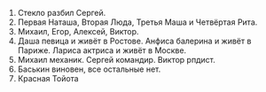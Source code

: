 1. Стекло разбил Сергей.
2. Первая Наташа, Вторая Люда, Третья Маша и Четвёртая Рита.
3. Михаил, Егор, Алексей, Виктор.
4. Даша певица и живёт в Ростове. Анфиса балерина и живёт в Париже. Лариса актриса и живёт в Москве.
5. Михаил механик. Сергей командир. Виктор рпдист.
6. Баськин виновен, все остальные нет.
7. Красная Тойота
